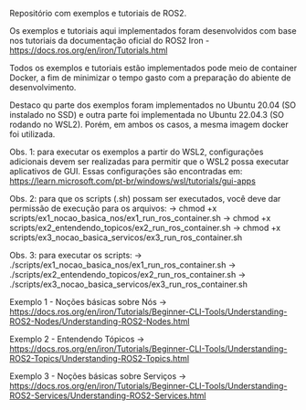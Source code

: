 Repositório com exemplos e tutoriais de ROS2.

Os exemplos e tutoriais aqui implementados foram desenvolvidos com base nos tutoriais 
da documentação oficial do ROS2 Iron - https://docs.ros.org/en/iron/Tutorials.html

Todos os exemplos e tutoriais estão implementados pode meio de container Docker, a fim 
de minimizar o tempo gasto com a preparação do abiente de desenvolvimento.

Destaco qu parte dos exemplos foram implementados no Ubuntu 20.04 (SO instalado no SSD) 
e outra parte foi implementada no Ubuntu 22.04.3 (SO rodando no WSL2). Porém, em ambos 
os casos, a mesma imagem docker foi utilizada.

Obs. 1: para executar os exemplos a partir do WSL2, configurações adicionais devem ser 
realizadas para permitir que o WSL2 possa executar aplicativos de GUI. Essas configurações 
são encontradas em: https://learn.microsoft.com/pt-br/windows/wsl/tutorials/gui-apps

Obs. 2: para que os scripts (.sh) possam ser executados, você deve dar permissão de 
execução para os arquivos:
    -> chmod +x scripts/ex1_nocao_basica_nos/ex1_run_ros_container.sh
    -> chmod +x scripts/ex2_entendendo_topicos/ex2_run_ros_container.sh
    -> chmod +x scripts/ex3_nocao_basica_servicos/ex3_run_ros_container.sh

Obs. 3: para executar os scripts:
    -> ./scripts/ex1_nocao_basica_nos/ex1_run_ros_container.sh
    -> ./scripts/ex2_entendendo_topicos/ex2_run_ros_container.sh
    -> ./scripts/ex3_nocao_basica_servicos/ex3_run_ros_container.sh

Exemplo 1 - Noções básicas sobre Nós
-> https://docs.ros.org/en/iron/Tutorials/Beginner-CLI-Tools/Understanding-ROS2-Nodes/Understanding-ROS2-Nodes.html

Exemplo 2 - Entendendo Tópicos
-> https://docs.ros.org/en/iron/Tutorials/Beginner-CLI-Tools/Understanding-ROS2-Topics/Understanding-ROS2-Topics.html

Exemplo 3 - Noções básicas sobre Serviços
-> https://docs.ros.org/en/iron/Tutorials/Beginner-CLI-Tools/Understanding-ROS2-Services/Understanding-ROS2-Services.html





